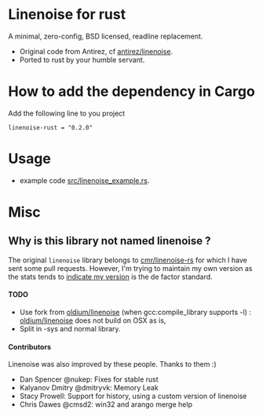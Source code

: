 # Linenoise for rust

A minimal, zero-config, BSD licensed, readline replacement.

- Original code from Antirez, cf [antirez/linenoise](https://github.com/antirez/linenoise).
- Ported to rust by your humble servant.

# How to add the dependency in Cargo

Add the following line to you project

`
linenoise-rust = "0.2.0"
`

# Usage

- example code [src/linenoise_example.rs](src/linenoise_example.rs).

# Misc

## Why is this library not named linenoise ?

The original `linenoise` library belongs to [cmr/linenoise-rs](https://github.com/cmr/linenoise-rs) for which I have sent some pull requests. However, I'm trying to maintain my own version as the stats tends to [indicate my version](https://crates.io/search?q=linenoise) is the de factor standard.

#### TODO
- Use fork from [oldium/linenoise](oldium/linenoise) (when gcc:compile_library supports -l) : [oldium/linenoise](oldium/linenoise) does not build on OSX as is,
- Split in -sys and normal library.


#### Contributors

Linenoise was also improved by these people. Thanks to them :)

- Dan Spencer @nukep: Fixes for stable rust
- Kalyanov Dmitry @dmitryvk: Memory Leak
- Stacy Prowell: Support for history, using a custom version of linenoise
- Chris Dawes @cmsd2: win32 and arango merge help
